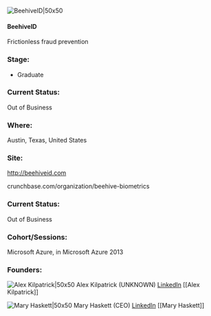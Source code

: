 

![BeehiveID|50x50](https://apimg.techstars.com/connect/images/image_files/530e/50e5/2608/bce1/9700/0001/original/beehiveid.jpg)

#### BeehiveID
Frictionless fraud prevention

### Stage: 
 - Graduate 

### Current Status: 
Out of Business

### Where:
Austin, Texas, United States

### Site:
http://beehiveid.com



crunchbase.com/organization/beehive-biometrics

### Current Status: 
Out of Business

### Cohort/Sessions: 
Microsoft Azure, in Microsoft Azure 2013

### Founders: 

![Alex Kilpatrick|50x50](https://s3.amazonaws.com/photos.angel.co/users/96067-medium_jpg?1329179263) Alex Kilpatrick (UNKNOWN) [LinkedIn](https://linkedin.com/in/alexkilpatrick) [[Alex Kilpatrick]]

![Mary Haskett|50x50](https://apimg.techstars.com/connect/images/image_files/5c53274634a60d24c100002b/original/powerpuff-mary.jpg) Mary Haskett (CEO) [LinkedIn](https://linkedin.com/in/maryellen-haskett) [[Mary Haskett]]


